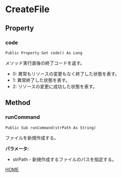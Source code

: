 # CreateFile
## Property
### code

```
Public Property Get code() As Long
```

メソッド実行直後の終了コードを返す。

* 0: 異常もリソースの変更もなく終了した状態を表す。
* 1: 異常終了した状態を表す。
* 2: リソースの変更に成功した状態を表す。

## Method
### runCommand

```
Public Sub runCommand(strPath As String)
```

ファイルを新規作成する。

**パラメータ:**

* strPath - 新規作成するファイルのパスを指定する。

[HOME](index)
